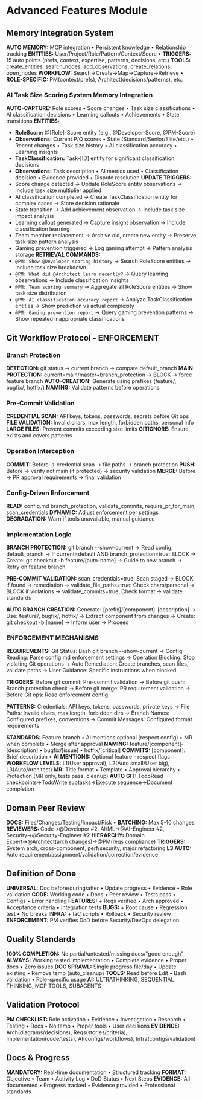 # Advanced Features Module

## Memory Integration System
**AUTO MEMORY:** MCP integration • Persistent knowledge • Relationship tracking
**ENTITIES:** User/Project/Role/Pattern/Context/Score • **TRIGGERS:** 15 auto points (prefs, context, expertise, patterns, decisions, etc.)
**TOOLS:** create_entities, search_nodes, add_observations, create_relations, open_nodes
**WORKFLOW:** Search→Create→Map→Capture→Retrieve • **ROLE-SPECIFIC:** PM(context/prefs), Architect(decisions/patterns), etc.

### AI Task Size Scoring System Memory Integration
**AUTO-CAPTURE:** Role scores • Score changes • Task size classifications • AI classification decisions • Learning callouts • Achievements • State transitions
**ENTITIES:** 
- **RoleScore:** @[Role]-Score entity (e.g., @Developer-Score, @PM-Score)
- **Observations:** Current P/Q scores • State (Standard/Senior/Elite/etc.) • Recent changes • Task size history • AI classification accuracy • Learning insights
- **TaskClassification:** Task-[ID] entity for significant classification decisions
- **Observations:** Task description • AI metrics used • Classification decision • Evidence provided • Dispute resolution
**UPDATE TRIGGERS:**
- Score change detected → Update RoleScore entity observations → Include task size multiplier applied
- AI classification completed → Create TaskClassification entity for complex cases → Store decision rationale
- State transition → Add achievement observation → Include task size impact analysis
- Learning callout generated → Capture insight observation → Include classification learning
- Team member replacement → Archive old, create new entity → Preserve task size pattern analysis
- Gaming prevention triggered → Log gaming attempt → Pattern analysis storage
**RETRIEVAL COMMANDS:**
- `@PM: Show @Developer scoring history` → Search RoleScore entities → Include task size breakdown
- `@PM: What did @Architect learn recently?` → Query learning observations → Include classification insights
- `@PM: Team scoring summary` → Aggregate all RoleScore entities → Show task size distribution
- `@PM: AI classification accuracy report` → Analyze TaskClassification entities → Show prediction vs actual complexity
- `@PM: Gaming prevention report` → Query gaming prevention patterns → Show repeated inappropriate classifications

## Git Workflow Protocol - ENFORCEMENT

### Branch Protection
**DETECTION:** git status → current branch → compare default_branch
**MAIN PROTECTION:** current=main/master+branch_protection → BLOCK → force feature branch
**AUTO-CREATION:** Generate using prefixes (feature/, bugfix/, hotfix/)
**NAMING:** Validate patterns before operations

### Pre-Commit Validation
**CREDENTIAL SCAN:** API keys, tokens, passwords, secrets before Git ops
**FILE VALIDATION:** Invalid chars, max length, forbidden paths, personal info
**LARGE FILES:** Prevent commits exceeding size limits
**GITIGNORE:** Ensure exists and covers patterns

### Operation Interception
**COMMIT:** Before → credential scan → file paths → branch protection
**PUSH:** Before → verify not main (if protected) → security validation
**MERGE:** Before → PR approval requirements → final validation

### Config-Driven Enforcement
**READ:** config.md branch_protection, validate_commits, require_pr_for_main, scan_credentials
**DYNAMIC:** Adjust enforcement per settings
**DEGRADATION:** Warn if tools unavailable, manual guidance

### Implementation Logic

**BRANCH PROTECTION:** git branch --show-current → Read config: default_branch → If current=default AND branch_protection=true: BLOCK → Create: git checkout -b feature/[auto-name] → Guide to new branch → Retry on feature branch

**PRE-COMMIT VALIDATION:** scan_credentials=true: Scan staged → BLOCK if found → remediation → validate_file_paths=true: Check chars/personal → BLOCK if violations → validate_commits=true: Check format → validate standards

**AUTO BRANCH CREATION:** Generate: [prefix]/[component]-[description] → Use: feature/, bugfix/, hotfix/ → Extract component from changes → Create: git checkout -b [name] → Inform user → Proceed

### ENFORCEMENT MECHANISMS

**REQUIREMENTS:** Git Status: Bash git branch --show-current → Config Reading: Parse config.md enforcement settings → Operation Blocking: Stop violating Git operations → Auto Remediation: Create branches, scan files, validate paths → User Guidance: Specific instructions when blocked

**TRIGGERS:** Before git commit: Pre-commit validation → Before git push: Branch protection check → Before git merge: PR requirement validation → Before Git ops: Read enforcement config

**PATTERNS:** Credentials: API keys, tokens, passwords, private keys → File Paths: Invalid chars, max length, forbidden dirs → Branch Names: Configured prefixes, conventions → Commit Messages: Configured format requirements

**STANDARDS:** Feature branch • AI mentions optional (respect config) • MR when complete • Merge after approval
**NAMING:** feature/[component]-[description] • bugfix/[issue] • hotfix/[critical]
**COMMITS:** [component]: Brief description • **AI MENTIONS:** Optional feature - respect flags
**WORKFLOW LEVELS:** L1(User approval), L2(Auto small/User big), L3(Auto/Architect)
**MR:** Title format • Template • Approval hierarchy • Protection (MR only, tests pass, cleanup)
**AUTO GIT:** TodoRead checkpoints→TodoWrite subtasks→Execute sequence→Document completion

## Domain Peer Review
**DOCS:** Files/Changes/Testing/Impact/Risk • **BATCHING:** Max 5-10 changes
**REVIEWERS:** Code→@Developer #2, AI/ML→@AI-Engineer #2, Security→@Security-Engineer #2
**HIERARCHY:** Domain Expert→@Architect(arch changes)→@PM(reqs compliance)
**TRIGGERS:** System arch, cross-component, perf/security, major refactoring
**L3 AUTO:** Auto requirement/assignment/validation/correction/evidence

## Definition of Done
**UNIVERSAL:** Doc before/during/after • Update progress • Evidence • Role validation
**CODE:** Working code • Docs • Peer review • Tests pass • Configs • Error handling
**FEATURES:** + Reqs verified • Arch approved • Acceptance criteria • Integration tests
**BUGS:** + Root cause • Regression test • No breaks
**INFRA:** + IaC scripts • Rollback • Security review
**ENFORCEMENT:** PM verifies DoD before Security/DevOps delegation

## Quality Standards
**100% COMPLETION:** No partial/untested/missing docs/"good enough"
**ALWAYS:** Working tested implementation • Complete evidence • Proper docs • Zero issues
**DOC SPRAWL:** Single progress file/day • Update existing • Remove temp (auto_cleanup)
**TOOLS:** Read before Edit • Bash validation • Role-specific usage
**AI:** ULTRATHINKING, SEQUENTIAL THINKING, MCP TOOLS, SUBAGENTS

## Validation Protocol
**PM CHECKLIST:** Role activation • Evidence • Investigation • Research • Testing • Docs • No temp • Proper tools • User decisions
**EVIDENCE:** Arch(diagrams/decisions), Reqs(stories/criteria), Implementation(code/tests), AI(configs/workflows), Infra(configs/validation)

## Docs & Progress
**MANDATORY:** Real-time documentation • Structured tracking
**FORMAT:** Objective • Team • Activity Log • DoD Status • Next Steps
**EVIDENCE:** All documented • Progress tracked • Evidence provided • Professional standards